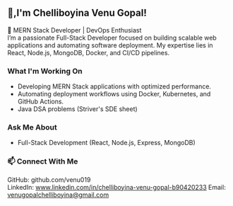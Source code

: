 ## 👋,I'm Chelliboyina Venu Gopal!  
🚀 MERN Stack Developer | DevOps Enthusiast  
I’m a passionate Full-Stack Developer focused on building scalable web applications and automating software deployment. My expertise lies in React, Node.js, MongoDB, Docker, and CI/CD pipelines.  

### What I'm Working On  
- Developing MERN Stack applications with optimized performance.  
- Automating deployment workflows using Docker, Kubernetes, and GitHub Actions.
- Java DSA problems (Striver's SDE sheet)

### Ask Me About  
- Full-Stack Development (React, Node.js, Express, MongoDB)  

### 📫 Connect With Me  
GitHub: github.com/venu019  
LinkedIn:  www.linkedin.com/in/chelliboyina-venu-gopal-b90420233
Email: venugopalchelliboyina@gmail.com  
